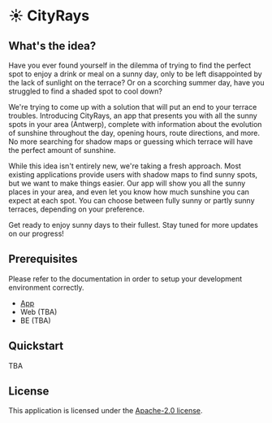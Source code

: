 # ☀️ CityRays

## What's the idea?

Have you ever found yourself in the dilemma of trying to find the perfect spot to enjoy a drink or meal on a sunny day, only to be left disappointed by the lack of sunlight on the terrace? Or on a scorching summer day, have you struggled to find a shaded spot to cool down?

We're trying to come up with a solution that will put an end to your terrace troubles. Introducing CityRays, an app that presents you with all the sunny spots in your area (Antwerp), complete with information about the evolution of sunshine throughout the day, opening hours, route directions, and more. No more searching for shadow maps or guessing which terrace will have the perfect amount of sunshine.

While this idea isn't entirely new, we're taking a fresh approach. Most existing applications provide users with shadow maps to find sunny spots, but we want to make things easier. Our app will show you all the sunny places in your area, and even let you know how much sunshine you can expect at each spot. You can choose between fully sunny or partly sunny terraces, depending on your preference.

Get ready to enjoy sunny days to their fullest. Stay tuned for more updates on our progress!

## Prerequisites

Please refer to the documentation in order to setup your development environment correctly.

- [App](./docs/APP.MD)
- Web (TBA)
- BE (TBA)

## Quickstart

TBA

## License

This application is licensed under the [Apache-2.0 license](apache.org/licenses/LICENSE-2.0).